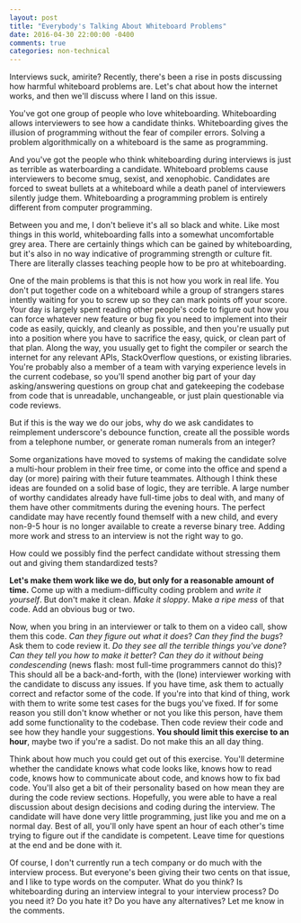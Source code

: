 ```yaml
---
layout: post
title: "Everybody's Talking About Whiteboard Problems"
date: 2016-04-30 22:00:00 -0400
comments: true
categories: non-technical
---
```


Interviews suck, amirite? Recently, there's been a rise in posts discussing how harmful whiteboard problems are. Let's chat about how the internet works, and then we'll discuss where I land on this issue.

You've got one group of people who love whiteboarding. Whiteboarding allows interviewers to see how a candidate thinks. Whiteboarding gives the illusion of programming without the fear of compiler errors. Solving a problem algorithmically on a whiteboard is the same as programming.

And you've got the people who think whiteboarding during interviews is just as terrible as waterboarding a candidate. Whiteboard problems cause interviewers to become smug, sexist, and xenophobic. Candidates are forced to sweat bullets at a whiteboard while a death panel of interviewers silently judge them. Whiteboarding a programming problem is entirely different from computer programming.

Between you and me, I don't believe it's all so black and white. Like most things in this world, whiteboarding falls into a somewhat uncomfortable grey area. There are certainly things which can be gained by whiteboarding, but it's also in no way indicative of programming strength or culture fit. There are literally classes teaching people how to be pro at whiteboarding.

One of the main problems is that this is not how you work in real life. You don't put together code on a whiteboard while a group of strangers stares intently waiting for you to screw up so they can mark points off your score. Your day is largely spent reading other people's code to figure out how you can force whatever new feature or bug fix you need to implement into their code as easily, quickly, and cleanly as possible, and then you're usually put into a position where you have to sacrifice the easy, quick, or clean part of that plan. Along the way, you usually get to fight the compiler or search the internet for any relevant APIs, StackOverflow questions, or existing libraries. You're probably also a member of a team with varying experience levels in the current codebase, so you'll spend another big part of your day asking/answering questions on group chat and gatekeeping the codebase from code that is unreadable, unchangeable, or just plain questionable via code reviews.

But if this is the way we do our jobs, why do we ask candidates to reimplement underscore's debounce function, create all the possible words from a telephone number, or generate roman numerals from an integer?

Some organizations have moved to systems of making the candidate solve a multi-hour problem in their free time, or come into the office and spend a day (or more) pairing with their future teammates. Although I think these ideas are founded on a solid base of logic, they are terrible. A large number of worthy candidates already have full-time jobs to deal with, and many of them have other commitments during the evening hours. The perfect candidate may have recently found themself with a new child, and every non-9-5 hour is no longer available to create a reverse binary tree. Adding more work and stress to an interview is not the right way to go.

How could we possibly find the perfect candidate without stressing them out and giving them standardized tests?

__Let's make them work like we do, but only for a reasonable amount of time.__ Come up with a medium-difficulty coding problem and _write it yourself_. But don't make it clean. _Make it sloppy_. Make _a ripe mess_ of that code. Add an obvious bug or two.

Now, when you bring in an interviewer or talk to them on a video call, show them this code. _Can they figure out what it does_? _Can they find the bugs_? Ask them to code review it. _Do they see all the terrible things you've done_? _Can they tell you how to make it better_? _Can they do it without being condescending_ (news flash: most full-time programmers cannot do this)? This should all be a back-and-forth, with the (lone) interviewer working with the candidate to discuss any issues. If you have time, ask them to actually correct and refactor some of the code. If you're into that kind of thing, work with them to write some test cases for the bugs you've fixed. If for some reason you still don't know whether or not you like this person, have them add some functionality to the codebase. Then code review their code and see how they handle your suggestions. __You should limit this exercise to an hour__, maybe two if you're a sadist. Do not make this an all day thing.

Think about how much you could get out of this exercise. You'll determine whether the candidate knows what code looks like, knows how to read code, knows how to communicate about code, and knows how to fix bad code. You'll also get a bit of their personality based on how mean they are during the code review sections. Hopefully, you were able to have a real discussion about design decisions and coding during the interview. The candidate will have done very little programming, just like you and me on a normal day. Best of all, you'll only have spent an hour of each other's time trying to figure out if the candidate is competent. Leave time for questions at the end and be done with it.

Of course, I don't currently run a tech company or do much with the interview process. But everyone's been giving their two cents on that issue, and I like to type words on the computer. What do you think? Is whiteboarding during an interview integral to your interview process? Do you need it? Do you hate it? Do you have any alternatives? Let me know in the comments.
